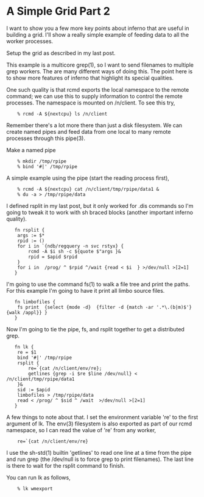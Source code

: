# A Simple Grid Part 2 #

I want to show you a few more key points about inferno that are useful in building a grid. I'll show a really simple example of feeding data to all the worker processes.

Setup the grid as described in my last post.

This example is a multicore grep(1), so I want to send filenames to multiple grep workers. The are many different ways of doing this. The point here is to show more features of inferno that highlight its special qualities.

One such quality is that rcmd exports the local namespace to the remote command; we can use this to supply information to control the remote processes. The namespace is mounted on /n/client. To see this try,
```
   	% rcmd -A ${nextcpu} ls /n/client
```
Remember there's a lot more there than just a disk filesystem. We can create named pipes and feed data from one local to many remote processes through this pipe(3).

Make a named pipe
```
   	% mkdir /tmp/rpipe
   	% bind '#|' /tmp/rpipe
```
A simple example using the pipe (start the reading process first),
```
   	% rcmd -A ${nextcpu} cat /n/client/tmp/rpipe/data1 &
   	% du -a > /tmp/rpipe/data
```
I defined rsplit in my last post, but it only worked for .dis commands so I'm going to tweak it to work with sh braced blocks (another important inferno quality).
```
   fn rsplit {
   	args := $*
   	rpid := ()
   	for i in `{ndb/regquery -n svc rstyx} {
   		rcmd -A $i sh -c ${quote $"args }&
   		rpid = $apid $rpid
   	}
   	for i in  /prog/ ^ $rpid ^/wait {read < $i  } >/dev/null >[2=1]
   }
```
I'm going to use the command fs(1) to walk a file tree and print the paths. For this example I'm going to have it print all limbo source files.
```
   fn limbofiles {
   	fs print  {select {mode -d}  {filter -d {match -ar '.*\.(b|m)$'} {walk /appl}} } 
   }
```
Now I'm going to tie the pipe, fs, and rsplit together to get a distributed grep.
```
   fn lk {
   	re = $1
   	bind '#|' /tmp/rpipe
   	rsplit {
   		re=`{cat /n/client/env/re}; 
   		getlines {grep -i $re $line /dev/null} < /n/client/tmp/rpipe/data1
   	}&
   	sid := $apid
   	limbofiles > /tmp/rpipe/data
   	read < /prog/ ^ $sid ^ /wait  >/dev/null >[2=1]
   }
```
A few things to note about that. I set the environment variable 're' to the first argument of lk. The env(3) filesystem is also exported as part of our rcmd namespace, so I can read the value of 're' from any worker,
```
   	re=`{cat /n/client/env/re}
```
I use the sh-std(1) builtin 'getlines' to read one line at a time from the pipe and run grep (the /dev/null is to force grep to print filenames). The last line is there to wait for the rsplit command to finish.

You can run lk as follows,
```
   	% lk wmexport
```